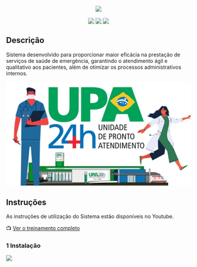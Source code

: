 <p align="center">    
  <img height="128px" src="https://github.com/kelvin-hey/sig-upa/blob/main/src/br/com/sigupa/img/Logo%20-%20SIG%20UPA.png"/>
</p>

<p align="center">
  <img src="https://img.shields.io/github/last-commit/kelvin-hey/sig-upa">
  <img src="https://img.shields.io/github/license/kelvin-hey/sig-upa">
  <img src="https://img.shields.io/github/repo-size/kelvin-hey/sig-upa">
</p>

## Descrição

Sistema desenvolvido para proporcionar maior eficácia na prestação de serviços de saúde de emergência, garantindo o atendimento ágil e qualitativo aos pacientes, além de otimizar os processos administrativos internos. 

<img src="https://github.com/Kelvin-Hey/Sistema-Gerencial-para-Unidades-de-Pronto-Atendimento/blob/main/src/br/com/sigupa/img/upa.jpg"></a>

## Instruções

As instruções de utilização do Sistema estão disponíveis no Youtube.

📺 <a href="https://www.youtube.com/playlist?list=PLBgnW8OMyBO7wnfpItz1hz7TsvD2e4lCz" target="_blank">Ver o treinamento completo</a>

### 1 Instalação

<a href="https://www.youtube.com/watch?v=rSAkaheamgQ" target="_blank">
  <img src="https://github.com/kelvin-hey/sig-upa/blob/main/src/br/com/sigupa/img/Como%20Instalar%20o%20sistema%20SIG%20UPA.png"/>
</a>
